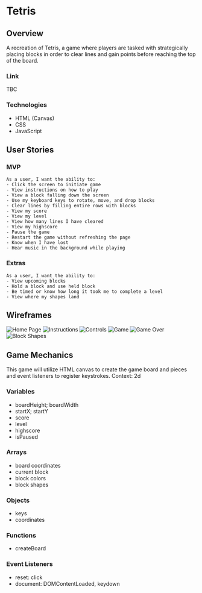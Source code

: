 # Tetris

## Overview

A recreation of Tetris, a game where players are tasked with strategically placing blocks in order to clear lines and gain points before reaching the top of the board. 

### Link

TBC

### Technologies
- HTML (Canvas)
- CSS
- JavaScript

## User Stories

### MVP

```
As a user, I want the ability to:
- Click the screen to initiate game
- View instructions on how to play
- View a block falling down the screen
- Use my keyboard keys to rotate, move, and drop blocks
- Clear lines by filling entire rows with blocks
- View my score
- View my level
- View how many lines I have cleared
- View my highscore
- Pause the game
- Restart the game without refreshing the page
- Know when I have lost
- Hear music in the background while playing
```

### Extras

```
As a user, I want the ability to:
- View upcoming blocks
- Hold a block and use held block
- Be timed or know how long it took me to complete a level
- View where my shapes land
```

## Wireframes

![Home Page](img/Tetris/1.png)
![Instructions](img/Tetris/2.png)
![Controls](img/Tetris/3.png)
![Game](img/Tetris/4.png)
![Game Over](img/Tetris/5.png)
![Block Shapes](img/Tetris/6.png)

## Game Mechanics

This game will utilize HTML canvas to create the game board and pieces and event listeners to register keystrokes. 
Context: 2d

### Variables
- boardHeight; boardWidth
- startX; startY
- score
- level
- highscore
- isPaused
### Arrays
- board coordinates
- current block
- block colors
- block shapes
### Objects
- keys
- coordinates
### Functions
- createBoard
### Event Listeners
- reset: click
- document: DOMContentLoaded, keydown
